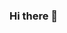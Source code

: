 ### Hi there 👋

<!--
**HassanMasinde/HassanMasinde** is a ✨ _special_ ✨ repository because its `README.md` (this file) appears on your GitHub profile.

Here are some ideas to get you started:

- 🔭 I’m currently working on ...
- 🌱 I’m currently learning ...
- 👯 I’m looking to collaborate on ...<h1 align="center">Hi 👋, I'm Hassan Masinde</h1>
<h3 align="center">A passionate software engineer from Kenya</h3>

<p align="left"> <img src="https://komarev.com/ghpvc/?username=hassanmasinde&label=Profile%20views&color=0e75b6&style=flat" alt="hassanmasinde" /> </p>

<p align="left"> <a href="https://twitter.com/" target="blank"><img src="https://img.shields.io/twitter/follow/?logo=twitter&style=for-the-badge" alt="" /></a> </p>

- 🌱 I’m currently **a software engineering student at ALX Africa**

- 📫 How to reach me **wesongahassan15@gmail.com**

- ⚡ Fun fact **I am funny**

<h3 align="left">Connect with me:</h3>
<p align="left">
<a href="https://fb.com/hassan masinde" target="blank"><img align="center" src="https://raw.githubusercontent.com/rahuldkjain/github-profile-readme-https://i.gifer.com/1kc1.gifgenerator/master/src/images/icons/Social/facebook.svg" alt="hassan masinde" height="30" width="40" /></a>
<a href="https://instagram.com/hassan masinde" target="blank"><img align="center" src="https://raw.githubusercontent.com/rahuldkjain/github-profile-readme-generator/master/src/images/icons/Social/instagram.svg" alt="hassan masinde" height="30" width="40" /></a>
</p>

<p><img align="left" src="https://github-readme-stats.vercel.app/api/top-langs?username=hassanmasinde&show_icons=true&locale=en&layout=compact" alt="hassanmasinde" /></p>

<p>&nbsp;<img align="center" src="https://github-readme-stats.vercel.app/api?username=hassanmasinde&show_icons=true&locale=en" alt="hassanmasinde" /></p>

<p><img align="center" src="https://github-readme-streak-stats.herokuapp.com/?user=hassanmasinde&" alt="hassanmasinde" /></p>

- 🤔 I’m looking for help with ...<h1 align="center">Hi 👋, I'm Hassan Masinde</h1>
<h3 align="center">A passionate software engineer from Kenya</h3>

<p align="left"> <img src="https://komarev.com/ghpvc/?username=hassanmasinde&label=Profile%20views&color=0e75b6&style=flat" alt="hassanmasinde" /> </p>

<p align="left"> <a href="https://twitter.com/" target="blank"><img src="https://img.shields.io/twitter/follow/?logo=twitter&style=for-the-badge" alt="" /></a> </p>

- 🌱 I’m currently learning **software engineering at ALX Africa**

- 📫 How to reach me **wesongahassan15@gmail.com**

- ⚡ Fun fact **I am funny**

<h3 align="left">Connect with me:</h3>
<p align="left">
<a href="https://fb.com/hassan masinde" target="blank"><img align="center" src="https://raw.githubusercontent.com/rahuldkjain/github-profile-readme-generator/master/src/images/icons/Social/facebook.svg" alt="hassan masinde" height="30" width="40" /></a>
<a href="https://instagram.com/hassan masinde" target="blank"><img align="center" src="https://raw.githubusercontent.com/rahuldkjain/github-profile-readme-generator/master/src/images/icons/Social/instagram.svg" alt="hassan masinde" height="30" width="40" /></a>
</p>

<p><img align="left" src="https://github-readme-stats.vercel.app/api/top-langs?username=hassanmasinde&show_icons=true&locale=en&layout=compact" alt="hassanmasinde" /></p>

<p>&nbsp;<img align="center" src="https://github-readme-stats.vercel.app/api?username=hassanmasinde&show_icons=true&locale=en" alt="hassanmasinde" /></p>

<p><img align="center" src="https://github-readme-streak-stats.herokuapp.com/?user=hassanmasinde&" alt="hassanmasinde" /></p>

- 💬 Ask me about ...
- 📫 How to reach me: ...
- 😄 Pronouns: ...
- ⚡ Fun fact: ...
-->
